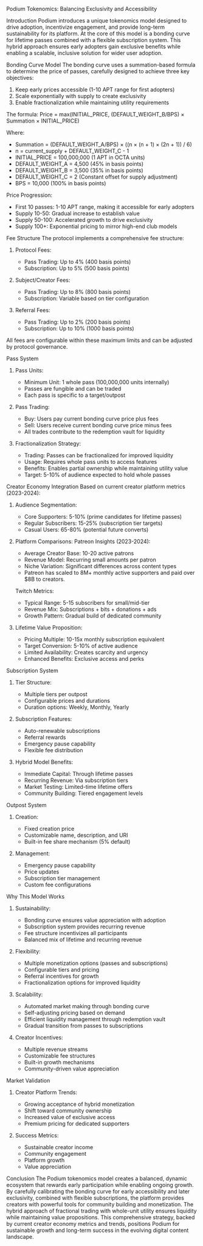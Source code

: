 Podium Tokenomics: Balancing Exclusivity and Accessibility

Introduction
Podium introduces a unique tokenomics model designed to drive adoption, incentivize engagement, and provide long-term sustainability for its platform. At the core of this model is a bonding curve for lifetime passes combined with a flexible subscription system. This hybrid approach ensures early adopters gain exclusive benefits while enabling a scalable, inclusive solution for wider user adoption.

Bonding Curve Model
The bonding curve uses a summation-based formula to determine the price of passes, carefully designed to achieve three key objectives:
1. Keep early prices accessible (1-10 APT range for first adopters)
2. Scale exponentially with supply to create exclusivity
3. Enable fractionalization while maintaining utility requirements

The formula:
Price = max(INITIAL_PRICE, (DEFAULT_WEIGHT_B/BPS) × Summation × INITIAL_PRICE)

Where:
- Summation = (DEFAULT_WEIGHT_A/BPS) × ((n × (n + 1) × (2n + 1)) / 6)
- n = current_supply + DEFAULT_WEIGHT_C - 1
- INITIAL_PRICE = 100,000,000 (1 APT in OCTA units)
- DEFAULT_WEIGHT_A = 4,500 (45% in basis points)
- DEFAULT_WEIGHT_B = 3,500 (35% in basis points)
- DEFAULT_WEIGHT_C = 2 (Constant offset for supply adjustment)
- BPS = 10,000 (100% in basis points)

Price Progression:
- First 10 passes: 1-10 APT range, making it accessible for early adopters
- Supply 10-50: Gradual increase to establish value
- Supply 50-100: Accelerated growth to drive exclusivity
- Supply 100+: Exponential pricing to mirror high-end club models

Fee Structure
The protocol implements a comprehensive fee structure:

1. Protocol Fees:
   - Pass Trading: Up to 4% (400 basis points)
   - Subscription: Up to 5% (500 basis points)

2. Subject/Creator Fees:
   - Pass Trading: Up to 8% (800 basis points)
   - Subscription: Variable based on tier configuration

3. Referral Fees:
   - Pass Trading: Up to 2% (200 basis points)
   - Subscription: Up to 10% (1000 basis points)

All fees are configurable within these maximum limits and can be adjusted by protocol governance.

Pass System
1. Pass Units:
   - Minimum Unit: 1 whole pass (100,000,000 units internally)
   - Passes are fungible and can be traded
   - Each pass is specific to a target/outpost

2. Pass Trading:
   - Buy: Users pay current bonding curve price plus fees
   - Sell: Users receive current bonding curve price minus fees
   - All trades contribute to the redemption vault for liquidity

3. Fractionalization Strategy:
   - Trading: Passes can be fractionalized for improved liquidity
   - Usage: Requires whole pass units to access features
   - Benefits: Enables partial ownership while maintaining utility value
   - Target: 5-10% of audience expected to hold whole passes

Creator Economy Integration
Based on current creator platform metrics (2023-2024):

1. Audience Segmentation:
   - Core Supporters: 5-10% (prime candidates for lifetime passes)
   - Regular Subscribers: 15-25% (subscription tier targets)
   - Casual Users: 65-80% (potential future converts)

2. Platform Comparisons:
   Patreon Insights (2023-2024):
   - Average Creator Base: 10-20 active patrons
   - Revenue Model: Recurring small amounts per patron
   - Niche Variation: Significant differences across content types
   - Patreon has scaled to 8M+ monthly active supporters and paid over $8B to creators.


   Twitch Metrics:
   - Typical Range: 5-15 subscribers for small/mid-tier
   - Revenue Mix: Subscriptions + bits + donations + ads
   - Growth Pattern: Gradual build of dedicated community

3. Lifetime Value Proposition:
   - Pricing Multiple: 10-15x monthly subscription equivalent
   - Target Conversion: 5-10% of active audience
   - Limited Availability: Creates scarcity and urgency
   - Enhanced Benefits: Exclusive access and perks

Subscription System
1. Tier Structure:
   - Multiple tiers per outpost
   - Configurable prices and durations
   - Duration options: Weekly, Monthly, Yearly

2. Subscription Features:
   - Auto-renewable subscriptions
   - Referral rewards
   - Emergency pause capability
   - Flexible fee distribution

3. Hybrid Model Benefits:
   - Immediate Capital: Through lifetime passes
   - Recurring Revenue: Via subscription tiers
   - Market Testing: Limited-time lifetime offers
   - Community Building: Tiered engagement levels

Outpost System
1. Creation:
   - Fixed creation price
   - Customizable name, description, and URI
   - Built-in fee share mechanism (5% default)

2. Management:
   - Emergency pause capability
   - Price updates
   - Subscription tier management
   - Custom fee configurations

Why This Model Works
1. Sustainability:
   - Bonding curve ensures value appreciation with adoption
   - Subscription system provides recurring revenue
   - Fee structure incentivizes all participants
   - Balanced mix of lifetime and recurring revenue

2. Flexibility:
   - Multiple monetization options (passes and subscriptions)
   - Configurable tiers and pricing
   - Referral incentives for growth
   - Fractionalization options for improved liquidity

3. Scalability:
   - Automated market making through bonding curve
   - Self-adjusting pricing based on demand
   - Efficient liquidity management through redemption vault
   - Gradual transition from passes to subscriptions

4. Creator Incentives:
   - Multiple revenue streams
   - Customizable fee structures
   - Built-in growth mechanisms
   - Community-driven value appreciation

Market Validation
1. Creator Platform Trends:
   - Growing acceptance of hybrid monetization
   - Shift toward community ownership
   - Increased value of exclusive access
   - Premium pricing for dedicated supporters

2. Success Metrics:
   - Sustainable creator income
   - Community engagement
   - Platform growth
   - Value appreciation

Conclusion
The Podium tokenomics model creates a balanced, dynamic ecosystem that rewards early participation while enabling ongoing growth. By carefully calibrating the bonding curve for early accessibility and later exclusivity, combined with flexible subscriptions, the platform provides creators with powerful tools for community building and monetization. The hybrid approach of fractional trading with whole-unit utility ensures liquidity while maintaining value propositions. This comprehensive strategy, backed by current creator economy metrics and trends, positions Podium for sustainable growth and long-term success in the evolving digital content landscape.

